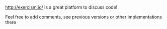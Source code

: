 http://exercism.io/ is a great platform to discuss code! 

Feel free to add comments, see previous versions or other implementations there
